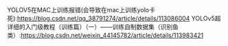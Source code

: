 YOLOV5在MAC上训练报错(会导致在mac上训练yolo卡死):https://blog.csdn.net/qq_38791274/article/details/113086004
YOLOv5超详细的入门级教程（训练篇）（一）——训练自制数据集（识别鱼类）:https://blog.csdn.net/weixin_44145782/article/details/113983421